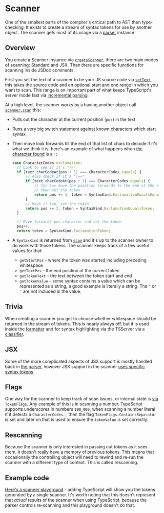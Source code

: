 # Scanner

One of the smallest parts of the compiler's critical path to AST then type-checking. It exists to create a stream
of syntax tokens for use by another object. The scanner gets most of its usage via a [parser][0] instance.

## Overview

You create a Scanner instance via [`createScanner`][1], there are two main modes of scanning: Standard and JSX.
Then there are specific functions for scanning inside JSDoc comments.

First you set the text of a scanner to be your JS source code via [`setText`][2], this takes the source code and
an optional start and end range in which you want to scan. This range is an important part of what keeps
TypeScript's server mode fast via [incremental parsing][3].

At a high level, the scanner works by a having another object call [`scanner.scan`][4] this:

- Pulls out the character at the current position (`pos`) in the text
- Runs a very big switch statement against known characters which start syntax
- Then move look forwards till the end of that list of chars to decode if it's what we think it is. here's an
  example of what happens when [the character found][5] is a `!`:

  ```ts
  case CharacterCodes.exclamation:
    // Look to see if it's "!="
    if (text.charCodeAt(pos + 1) === CharacterCodes.equals) {
        // Also check if it's "!=="
        if (text.charCodeAt(pos + 2) === CharacterCodes.equals) {
            // for !== move the position forwards to the end of the symbol
            // then set the token
            return pos += 3, token = SyntaxKind.ExclamationEqualsEqualsToken;
        }
        // Move it two, set the token
        return pos += 2, token = SyntaxKind.ExclamationEqualsToken;
    }

    // Move forwards one character and set the token
    pos++;
    return token = SyntaxKind.ExclamationToken;
  ```

- A `SyntaxKind` is returned from [`scan`][4] and it's up to the scanner owner to do work with those tokens. The
  scanner keeps track of a few useful values for that:

  - `getStartPos` - where the token was started including preceding whitespace
  - `getTextPos` - the end position of the current token
  - `getTokenText` - the text between the token start and end
  - `getTokenValue` - some syntax contains a value which can be represented as a string, a good example is
    literally a string. The `"` or `'` are not included in the value.

## Trivia

When creating a scanner you get to choose whether whitespace should be returned in the stream of tokens. This is
nearly always off, but it is used inside the [formatter][6] and for syntax highlighting via the TSServer via a
[classifier][7].

## JSX

Some of the more complicated aspects of JSX support is mostly handled back in [the parser][0], however JSX support
in the scanner [uses specific syntax tokens][8].

## Flags

One way for the scanner to keep track of scan issues, or internal state is [via `TokenFlags`][9]. Any example of
this is in scanning a number. TypeScript supports underscores in numbers `100_000`, when scanning a number literal
if it detects a `CharacterCodes._` then the flag `TokenFlags.ContainsSeparator` is set and later on that is used
to ensure the `tokenValue` is set correctly.

## Rescanning

Because the scanner is only interested in passing out tokens as it sees them, it doesn't really have a memory of
previous tokens. This means that occasionally the controlling object will need to rewind and re-run the scanner
with a different type of context. This is called rescanning.

## Example code

[Here's a scanner playground](https://5d39df23407c626e65aee7ef--ts-scanner-tokens.netlify.com) - adding TypeScript
will show you the tokens generated by a single scanner. It's worth noting that this doesn't represent that
_actual_ results of the scanner when using TypeScript, because the parser controls re-scanning and this playground
doesn't do that.

<!-- prettier-ignore-start -->
[0]: ./parser.md
[1]: <src/compiler/scanner.ts - export function createScanner>
[2]: <src/compiler/scanner.ts - function setText(>
[3]: GLOSSARY.md#incremental-parsing
[4]: <src/compiler/scanner.ts - function scan(>
[5]: <src/compiler/scanner.ts - case CharacterCodes.exclamation>
[6]: ./formatter.md
[7]: <src/services/classifier.ts - function createClassifier>
[8]: <src/compiler/types.ts - type JsxTokenSyntaxKind>
[9]: <src/compiler/types.ts - export const enum TokenFlags>
<!-- prettier-ignore-end -->
